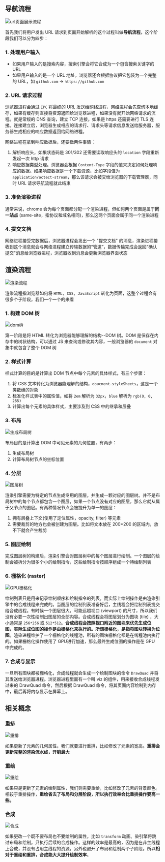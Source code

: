 

## 导航流程

![url页面展示流程](F:%5Cdesktop%5CDaily_Notes%5Cpublic%5Curl%E9%A1%B5%E9%9D%A2%E5%B1%95%E7%A4%BA%E6%B5%81%E7%A8%8B.png)

首先我们将用户发出 URL 请求到页面开始解析的这个过程叫做**导航流程**，这个阶段我们可以分为四步：

### 1. 处理用户输入

* 如果用户输入的是搜索内容，搜索引擎会将它合成为一个包含搜索关键字的 URL
* 如果用户输入的是一个 URL 地址，浏览器还会根据协议把它包装为一个完整的 URL，如 `github.com` -> `https://github.com`

### 2. URL 请求过程

浏览器进程会通过 `IPC` 将最终的 URL 发送给网络进程，网络进程会先查询本地缓存，如果有缓存则直接将资源返回给浏览器进程，如果没有就开始网络请求的流程。就是常规的 DNS 查询，建立 TCP 连接，如果是 https 还需要进行 TLS 连接。连接建立后，浏览器生成相应的请求行、请求头等请求信息发送给服务器，服务器生成相应的响应数据返回给网络进程。

网络进程在拿到响应数据后，还要做两件事情：

1. 解析响应头，如果状态码是 301/302 还需要读取响应头的 `location` 字段重新发起一次 http 请求
2. 响应数据类型处理。浏览器会根据 `Content-Type` 字段的值来决定如何处理响应的数据。如果响应数据是一个下载资源，比如字段值为 `application/octect-stream`，那么该请求会被交给浏览器的下载管理器，同时 URL 请求导航流程就此结束

### 3. 准备渲染进程

通常来说，chrome 会为每个页面都分配一个渲染进程，但如何两个页面是属于**同一站点** (same-site，指协议和域名相同)，那么这两个页面会属于同一个渲染进程

### 4. 提交文档

网络进程接受完数据后，浏览器进程会发出一个 "提交文档" 的消息，渲染进程接收到这个消息就会与网络进程建立传输数据的“管道”，数据传输完成会返回"确认提交"消息给浏览器进程，浏览器收到消息会更新浏览器界面状态



## 渲染流程

![渲染流程](F:%5Cdesktop%5CDaily_Notes%5Cpublic%5C%E6%B8%B2%E6%9F%93%E6%B5%81%E7%A8%8B.png)

渲染流程指浏览器如何将 `HTML, CSS, JavaScript` 转化为页面，这整个过程会有很多个子阶段，我们一个一个的来看

### 1. 构建 DOM 树
![dom树](F:%5Cdesktop%5CDaily_Notes%5Cpublic%5Cdom%E6%A0%91.png)

第一阶段是将 HTML 转化为浏览器能够理解的结构--DOM 树。DOM 是保存在内存中的树状结构，可以通过 JS 来查询或修改其内容，一般浏览器的 `document` 对象中就包含了整个 DOM 树

### 2. 样式计算

样式计算的目的是计算出 DOM 节点中每个元素的具体样式，有三个步骤：

1. 将 CSS 文本转化为浏览器能理解的结构，`doucment.styleSheets`，这是一个类数组的对象
2. 标准化样式表中的属性值，如将 `2em` 解析为 `32px`，`blue` 解析为 `rgb(0, 0, 255)`
3. 计算出每个元素的具体样式，主要涉及到 CSS 中的继承和层叠

### 3. 布局
![生成布局树](F:%5Cdesktop%5CDaily_Notes%5Cpublic%5C%E7%94%9F%E6%88%90%E5%B8%83%E5%B1%80%E6%A0%91.png)

布局目的是计算出 DOM 中可见元素的几何位置，有两步：

1. 生成布局树
2. 计算布局树节点的坐标位置

### 4. 分层

![图层树](F:%5Cdesktop%5CDaily_Notes%5Cpublic%5C%E5%9B%BE%E5%B1%82%E6%A0%91.png)

渲染引擎需要为特定的节点生成专用的图层，并生成一颗对应的图层树。并不是布局树中的每个节点都包含一个图层，如果一个节点没有对应的图层，那么它就从属于父节点的图层。有两种情况节点会被提升为单一的图层：

1. 拥有层叠上下文(使用了定位属性，opacity, filter) 等元素
2. 需要裁剪的地方也会被创建为图层。比如将文本放在 200*200 的区域内，放不下就会产生裁剪

### 5. 图层绘制

完成图层树的构建后，渲染引擎会对图层树中的每个图层进行绘制。一个图层的绘制会被拆分为很多个小的绘制指令，这些绘制指令按顺序组成一个待绘制列表

### 6. 栅格化 (raster)

![GPU栅格化](F:%5Cdesktop%5CDaily_Notes%5Cpublic%5CGPU%E6%A0%85%E6%A0%BC%E5%8C%96.png)

绘制列表只是用来记录绘制顺序和绘制指令的列表，而实际上绘制操作是由渲染引擎中的合成线程来完成的。当图层的绘制列表准备好后，主线程会把绘制列表提交给合成线程。有时候一个图层很大，可能远超视口 (viewport) 的尺寸，所以我们没有必要一次性绘制出图层的全部内容。合成线程会将图层划分为图块 (tile) ，大小通常是 `256*256` 或 `512*512`。**合成线程会按照视口附近的图块来优先生成位图，实际生成位图的操作是由栅格化来执行的。所谓栅格化，是指将图块转换为位图**。渲染进程维护了一个栅格化的线程池，所有的图块栅格化都是在线程池内执行的。如果栅格化操作使用了 GPU进行加速，那么最终生成位图的操作是在 GPU 中完成的。

### 7. 合成与显示

一旦所有图块都被栅格化，合成线程就会生成一个绘制图块的命令 `DrawQuad` 并将其发送给浏览器进程。浏览器进程里面有一个叫 viz 的组件，用来接收合成线程发过来的 DrawQuad 命令，然后根据 DrawQuad 命令，将其页面内容绘制到内存中，最后再将内存显示在屏幕上。



## 相关概念

### 重排

![重排](F:%5Cdesktop%5CDaily_Notes%5Cpublic%5C%E9%87%8D%E6%8E%92.png)

如果更新了元素的几何属性，我们就要进行重排，比如修改了元素的宽高。**重排会更新完整的渲染流水线，开销最大**

### 重绘

![重绘](F:%5Cdesktop%5CDaily_Notes%5Cpublic%5C%E9%87%8D%E7%BB%98.png)

如果只是更新了元素的绘制属性，我们则需要重绘，比如修改了元素的背景颜色。相较于重排操作，**重绘省去了布局和分层阶段，所以执行效率会比重排操作要高一些。**

### 合成

![合成](F:%5Cdesktop%5CDaily_Notes%5Cpublic%5C%E5%90%88%E6%88%90.png)

如果更改一个既不要布局也不要绘制的属性，比如 `transform` 动画。染引擎将跳过布局和绘制，只执行后续的合成操作。这样的效率是最高的，因为是在非主线程上合成，并没有占用主线程的资源，另外也避开了布局和绘制两个子阶段，所以**相对于重绘和重排，合成能大大提升绘制效率**。

